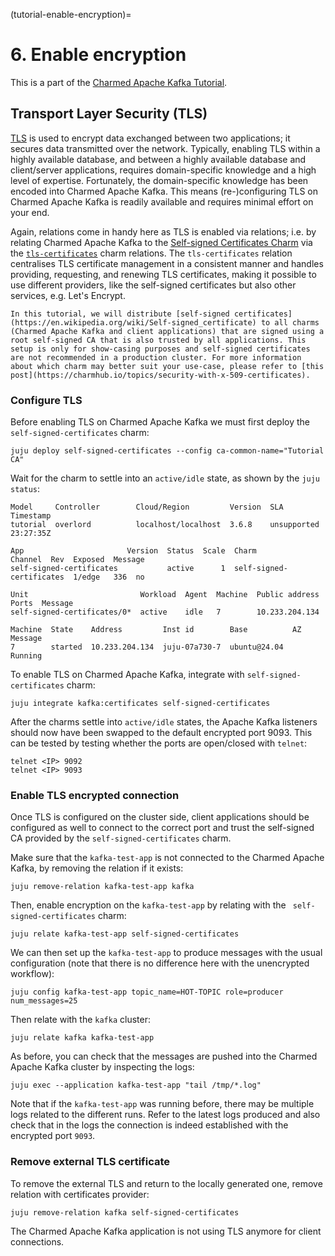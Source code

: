 (tutorial-enable-encryption)=
# 6. Enable encryption

This is a part of the [Charmed Apache Kafka Tutorial](index.md).

## Transport Layer Security (TLS)

[TLS](https://en.wikipedia.org/wiki/Transport_Layer_Security) is used to encrypt data exchanged between two applications; it secures data transmitted over the network. Typically, enabling TLS within a highly available database, and between a highly available database and client/server applications, requires domain-specific knowledge and a high level of expertise. Fortunately, the domain-specific knowledge has been encoded into Charmed Apache Kafka. This means (re-)configuring TLS on Charmed Apache Kafka is readily available and requires minimal effort on your end.

Again, relations come in handy here as TLS is enabled via relations; i.e. by relating Charmed Apache Kafka to the [Self-signed Certificates Charm](https://charmhub.io/self-signed-certificates) via the [`tls-certificates`](https://github.com/canonical/tls-certificates-interface/blob/main/lib/charms/tls_certificates_interface/v4/tls_certificates.py) charm relations. The `tls-certificates` relation centralises TLS certificate management in a consistent manner and handles providing, requesting, and renewing TLS certificates, making it possible to use different providers, like the self-signed certificates but also other services, e.g. Let's Encrypt.

```{note}
In this tutorial, we will distribute [self-signed certificates](https://en.wikipedia.org/wiki/Self-signed_certificate) to all charms (Charmed Apache Kafka and client applications) that are signed using a root self-signed CA that is also trusted by all applications. This setup is only for show-casing purposes and self-signed certificates are not recommended in a production cluster. For more information about which charm may better suit your use-case, please refer to [this post](https://charmhub.io/topics/security-with-x-509-certificates).
```

### Configure TLS

Before enabling TLS on Charmed Apache Kafka we must first deploy the `self-signed-certificates` charm:

```shell
juju deploy self-signed-certificates --config ca-common-name="Tutorial CA"
```

Wait for the charm to settle into an `active/idle` state, as shown by the `juju status`:

```shell
Model     Controller        Cloud/Region         Version  SLA          Timestamp
tutorial  overlord          localhost/localhost  3.6.8    unsupported  23:27:35Z

App                       Version  Status  Scale  Charm                     Channel  Rev  Exposed  Message
self-signed-certificates           active      1  self-signed-certificates  1/edge   336  no       

Unit                         Workload  Agent  Machine  Public address  Ports  Message
self-signed-certificates/0*  active    idle   7        10.233.204.134         

Machine  State    Address         Inst id        Base          AZ  Message
7        started  10.233.204.134  juju-07a730-7  ubuntu@24.04      Running
```

To enable TLS on Charmed Apache Kafka, integrate with `self-signed-certificates` charm:

```shell
juju integrate kafka:certificates self-signed-certificates
```

After the charms settle into `active/idle` states, the Apache Kafka listeners should now have been swapped to the 
default encrypted port 9093. This can be tested by testing whether the ports are open/closed with `telnet`:

```shell
telnet <IP> 9092 
telnet <IP> 9093
```

### Enable TLS encrypted connection

Once TLS is configured on the cluster side, client applications should be configured as well to connect to
the correct port and trust the self-signed CA provided by the `self-signed-certificates` charm. 

Make sure that the `kafka-test-app` is not connected to the Charmed Apache Kafka, by removing the relation if it exists:

```shell
juju remove-relation kafka-test-app kafka
```

Then, enable encryption on the `kafka-test-app` by relating with the ` self-signed-certificates` charm:

```shell
juju relate kafka-test-app self-signed-certificates
```

We can then set up the `kafka-test-app` to produce messages with the usual configuration (note that there is no difference 
here with the unencrypted workflow):

```shell
juju config kafka-test-app topic_name=HOT-TOPIC role=producer num_messages=25
```

Then relate with the `kafka` cluster:

```shell
juju relate kafka kafka-test-app
```

As before, you can check that the messages are pushed into the Charmed Apache Kafka cluster by inspecting the logs:

```shell
juju exec --application kafka-test-app "tail /tmp/*.log"
```

Note that if the `kafka-test-app` was running before, there may be multiple logs related to the different
runs. Refer to the latest logs produced and also check that in the logs the connection is indeed established
with the encrypted port `9093`.

### Remove external TLS certificate

To remove the external TLS and return to the locally generated one, remove relation with certificates provider:

```shell
juju remove-relation kafka self-signed-certificates
```

The Charmed Apache Kafka application is not using TLS anymore for client connections.
